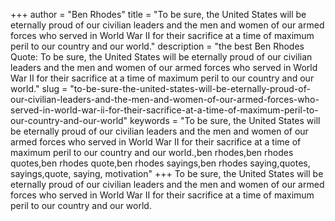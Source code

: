 +++
author = "Ben Rhodes"
title = "To be sure, the United States will be eternally proud of our civilian leaders and the men and women of our armed forces who served in World War II for their sacrifice at a time of maximum peril to our country and our world."
description = "the best Ben Rhodes Quote: To be sure, the United States will be eternally proud of our civilian leaders and the men and women of our armed forces who served in World War II for their sacrifice at a time of maximum peril to our country and our world."
slug = "to-be-sure-the-united-states-will-be-eternally-proud-of-our-civilian-leaders-and-the-men-and-women-of-our-armed-forces-who-served-in-world-war-ii-for-their-sacrifice-at-a-time-of-maximum-peril-to-our-country-and-our-world"
keywords = "To be sure, the United States will be eternally proud of our civilian leaders and the men and women of our armed forces who served in World War II for their sacrifice at a time of maximum peril to our country and our world.,ben rhodes,ben rhodes quotes,ben rhodes quote,ben rhodes sayings,ben rhodes saying,quotes, sayings,quote, saying, motivation"
+++
To be sure, the United States will be eternally proud of our civilian leaders and the men and women of our armed forces who served in World War II for their sacrifice at a time of maximum peril to our country and our world.

